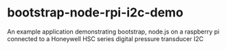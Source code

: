 # bootstrap-node-rpi-i2c-demo
An example application demonstrating bootstrap, node.js on a raspberry pi connected to a Honeywell HSC series digital pressure transducer I2C 
